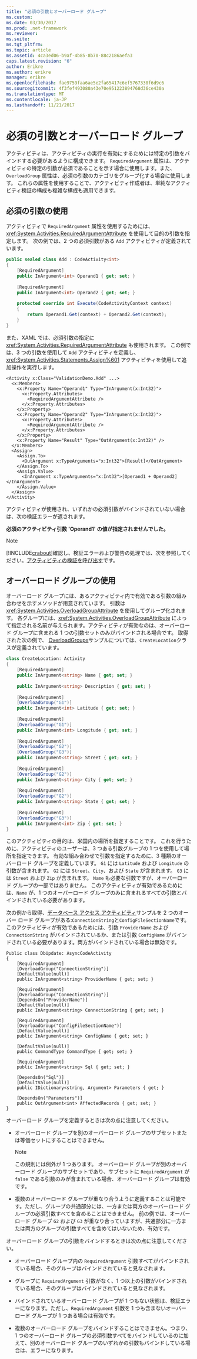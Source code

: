 ```yaml
---
title: "必須の引数とオーバーロード グループ"
ms.custom: 
ms.date: 03/30/2017
ms.prod: .net-framework
ms.reviewer: 
ms.suite: 
ms.tgt_pltfrm: 
ms.topic: article
ms.assetid: 4ca3ed06-b9af-4b85-8b70-88c2186aefa3
caps.latest.revision: "6"
author: Erikre
ms.author: erikre
manager: erikre
ms.openlocfilehash: fae9759faa6ae5e2fa65417c6ef5767330f6d9c6
ms.sourcegitcommit: 4f3fef493080a43e70e951223894768d36ce430a
ms.translationtype: MT
ms.contentlocale: ja-JP
ms.lasthandoff: 11/21/2017
---
```

# <a name="required-arguments-and-overload-groups"></a>必須の引数とオーバーロード グループ
アクティビティは、アクティビティの実行を有効にするためには特定の引数をバインドする必要があるように構成できます。 `RequiredArgument` 属性は、アクティビティの特定の引数が必須であることを示す場合に使用します。また、`OverloadGroup` 属性は、必須の引数のカテゴリをグループ化する場合に使用します。 これらの属性を使用することで、アクティビティ作成者は、単純なアクティビティ検証の構成も複雑な構成も適用できます。  
  
## <a name="using-required-arguments"></a>必須の引数の使用  
 アクティビティで `RequiredArgument` 属性を使用するためには、<xref:System.Activities.RequiredArgumentAttribute> を使用して目的の引数を指定します。 次の例では、2 つの必須引数がある `Add` アクティビティが定義されています。  
  
```csharp  
public sealed class Add : CodeActivity<int>  
{  
    [RequiredArgument]  
    public InArgument<int> Operand1 { get; set; }  
  
    [RequiredArgument]  
    public InArgument<int> Operand2 { get; set; }  
  
    protected override int Execute(CodeActivityContext context)  
    {  
        return Operand1.Get(context) + Operand2.Get(context);  
    }  
}  
```  
  
 また、XAML では、必須引数の指定に <xref:System.Activities.RequiredArgumentAttribute> も使用されます。 この例では、3 つの引数を使用して `Add` アクティビティを定義し、<xref:System.Activities.Statements.Assign%601> アクティビティを使用して追加操作を実行します。  
  
```xaml  
<Activity x:Class="ValidationDemo.Add" ...>  
  <x:Members>  
    <x:Property Name="Operand1" Type="InArgument(x:Int32)">  
      <x:Property.Attributes>  
        <RequiredArgumentAttribute />  
      </x:Property.Attributes>  
    </x:Property>  
    <x:Property Name="Operand2" Type="InArgument(x:Int32)">  
      <x:Property.Attributes>  
        <RequiredArgumentAttribute />  
      </x:Property.Attributes>  
    </x:Property>  
    <x:Property Name="Result" Type="OutArgument(x:Int32)" />  
  </x:Members>  
  <Assign>  
    <Assign.To>  
      <OutArgument x:TypeArguments="x:Int32">[Result]</OutArgument>  
    </Assign.To>  
    <Assign.Value>  
      <InArgument x:TypeArguments="x:Int32">[Operand1 + Operand2]</InArgument>  
    </Assign.Value>  
  </Assign>  
</Activity>  
```  
  
 アクティビティが使用され、いずれかの必須引数がバインドされていない場合は、次の検証エラーが返されます。  
  
 **必須のアクティビティ引数 'Operand1' の値が指定されませんでした。**  
> [!NOTE]
>  [!INCLUDE[crabout](../../../includes/crabout-md.md)]確認し、検証エラーおよび警告の処理では、次を参照してください。[アクティビティの検証を呼び出す](../../../docs/framework/windows-workflow-foundation/invoking-activity-validation.md)です。  
  
## <a name="using-overload-groups"></a>オーバーロード グループの使用  
 オーバーロード グループには、あるアクティビティ内で有効である引数の組み合わせを示すメソッドが用意されています。 引数は <xref:System.Activities.OverloadGroupAttribute> を使用してグループ化されます。 各グループには、<xref:System.Activities.OverloadGroupAttribute> によって指定される名前が与えられます。アクティビティが有効なのは、オーバーロード グループに含まれる 1 つの引数セットのみがバインドされる場合です。 取得された次の例で、 [OverloadGroups](../../../docs/framework/windows-workflow-foundation/samples/overloadgroups.md)サンプルについては、`CreateLocation`クラスが定義されています。  
  
```csharp  
class CreateLocation: Activity  
{  
    [RequiredArgument]  
    public InArgument<string> Name { get; set; }  
  
    public InArgument<string> Description { get; set; }  
  
    [RequiredArgument]  
    [OverloadGroup("G1")]  
    public InArgument<int> Latitude { get; set; }  
  
    [RequiredArgument]  
    [OverloadGroup("G1")]  
    public InArgument<int> Longitude { get; set; }  
  
    [RequiredArgument]  
    [OverloadGroup("G2")]  
    [OverloadGroup("G3")]  
    public InArgument<string> Street { get; set; }  
  
    [RequiredArgument]  
    [OverloadGroup("G2")]  
    public InArgument<string> City { get; set; }  
  
    [RequiredArgument]  
    [OverloadGroup("G2")]  
    public InArgument<string> State { get; set; }  
  
    [RequiredArgument]  
    [OverloadGroup("G3")]  
    public InArgument<int> Zip { get; set; }                  
}  
```  
  
 このアクティビティの目的は、米国内の場所を指定することです。 これを行うために、アクティビティのユーザーは、3 つある引数グループの 1 つを使用して場所を指定できます。 有効な組み合わせで引数を指定するために、3 種類のオーバーロード グループを定義しています。 `G1` には `Latitude` および `Longitude` の引数が含まれます。 `G2` には `Street`、`City`、および `State` が含まれます。 `G3` には `Street` および `Zip` が含まれます。 `Name` も必要な引数ですが、オーバーロード グループの一部ではありません。 このアクティビティが有効であるためには、`Name` が、1 つのオーバーロード グループのみに含まれるすべての引数とバインドされている必要があります。  
  
 次の例から取得、[データベース アクセス アクティビティ](../../../docs/framework/windows-workflow-foundation/samples/database-access-activities.md)サンプルを 2 つのオーバー ロード グループがある:`ConnectionString`と`ConfigFileSectionName`です。 このアクティビティが有効であるためには、引数 `ProviderName` および `ConnectionString` がバインドされているか、または引数 `ConfigName` がバインドされている必要があります。両方がバインドされている場合は無効です。  
  
```  
Public class DbUpdate: AsyncCodeActivity  
{  
    [RequiredArgument]  
    [OverloadGroup("ConnectionString")]  
    [DefaultValue(null)]  
    public InArgument<string> ProviderName { get; set; }  
  
    [RequiredArgument]  
    [OverloadGroup("ConnectionString")]  
    [DependsOn("ProviderName")]  
    [DefaultValue(null)]  
    public InArgument<string> ConnectionString { get; set; }  
  
    [RequiredArgument]  
    [OverloadGroup("ConfigFileSectionName")]  
    [DefaultValue(null)]  
    public InArgument<string> ConfigName { get; set; }  
  
    [DefaultValue(null)]  
    public CommandType CommandType { get; set; }  
  
    [RequiredArgument]  
    public InArgument<string> Sql { get; set; }  
  
    [DependsOn("Sql")]  
    [DefaultValue(null)]  
    public IDictionary<string, Argument> Parameters { get; }  
  
    [DependsOn("Parameters")]  
    public OutArgument<int> AffectedRecords { get; set; }       
}  
```  
  
 オーバーロード グループを定義するときは次の点に注意してください。  
  
-   オーバーロード グループを別のオーバーロード グループのサブセットまたは等価セットにすることはできません。  
  
    > [!NOTE]
    >  この規則には例外が 1 つあります。 オーバーロード グループが別のオーバーロード グループのサブセットであり、サブセットに `RequiredArgument` が `false` である引数のみが含まれている場合、オーバーロード グループは有効です。  
  
-   複数のオーバーロード グループが重なり合うように定義することは可能です。ただし、グループの共通部分には、一方または両方のオーバーロード グループの必須引数すべてを含めることはできません。 前の例では、オーバーロード グループ `G2` および `G3` が重なり合っていますが、共通部分に一方または両方のグループの引数すべてを含めてはいないため、有効です。  
  
 オーバーロード グループの引数をバインドするときは次の点に注意してください。  
  
-   オーバーロード グループ内の `RequiredArgument` 引数すべてがバインドされている場合、そのグループはバインドされていると見なされます。  
  
-   グループに `RequiredArgument` 引数がなく、1 つ以上の引数がバインドされている場合、そのグループはバインドされていると見なされます。  
  
-   バインドされているオーバーロード グループが 1 つもない状態は、検証エラーになります。ただし、`RequiredArgument` 引数を 1 つも含まないオーバーロード グループが 1 つある場合は有効です。  
  
-   複数のオーバーロード グループをバインドすることはできません。つまり、1 つのオーバーロード グループの必須引数すべてをバインドしているのに加えて、別のオーバーロード グループのいずれかの引数もバインドしている場合は、エラーになります。
